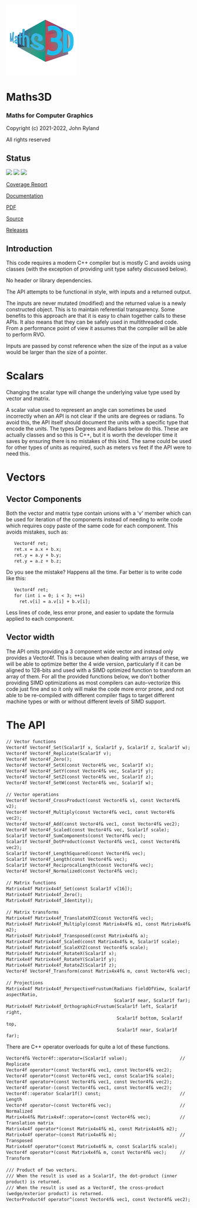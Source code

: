 
[![](logo.svg)](https://github.com/JohnRyland/Maths3D)

# Maths3D
### Maths for Computer Graphics

Copyright (c) 2021-2022, John Ryland

All rights reserved


## Status

[![](https://github.com/JohnRyland/Maths3D/workflows/build/badge.svg)](https://github.com/JohnRyland/Maths3D/actions/workflows/build.yml)
[![](https://github.com/JohnRyland/Maths3D/workflows/coverage/badge.svg)](https://github.com/JohnRyland/Maths3D/actions/workflows/coverage.yml)
[![](https://github.com/JohnRyland/Maths3D/workflows/documentation/badge.svg)](https://github.com/JohnRyland/Maths3D/actions/workflows/documentation.yml)

[Coverage Report](http://johnryland.github.io/Maths3D/Coverage/)

[Documentation](http://johnryland.github.io/Maths3D/Documentation/html/)

[PDF](http://johnryland.github.io/Maths3D/Documentation/docs/README.pdf)

[Source](https://github.com/JohnRyland/Maths3D/tree/main)

[Releases](https://github.com/JohnRyland/Maths3D/releases)


## Introduction

This code requires a modern C++ compiler but is mostly C and avoids using
classes (with the exception of providing unit type safety discussed below).

No header or library dependencies.

The API attempts to be functional in style, with inputs and a returned
output.

The inputs are never mutated (modified) and the returned value is a newly
constructed object. This is to maintain referential transparency. Some
benefits to this approach are that it is easy to chain together calls to
these APIs. It also means that they can be safely used in multithreaded
code. From a performance point of view it assumes that the compiler will be
able to perform RVO.

Inputs are passed by const reference when the size of the input as a value would be
larger than the size of a pointer.


# Scalars

Changing the scalar type will change the underlying value type used by
vector and matrix.

A scalar value used to represent an angle can sometimes be used incorrectly
when an API is not clear if the units are degrees or radians. To avoid this,
the API itself should document the units with a specific type that encode
the units. The types Degrees and Radians below do this. These are actually
classes and so this is C++, but it is worth the developer time it saves by
ensuring there is no mistakes of this kind. The same could be used for other
types of units as required, such as meters
vs feet if the API were to need this.


# Vectors

## Vector Components

Both the vector and matrix type contain unions with a 'v' member which can
be used for iteration of the components instead of needing to write code
which requires copy paste of the same code for each component. This avoids
mistakes, such as:

```
   Vector4f ret;
   ret.x = a.x + b.x;
   ret.y = a.y + b.y;
   ret.y = a.z + b.z;
```

Do you see the mistake? Happens all the time. Far better is to write code
like this:

```
   Vector4f ret;
   for (int i = 0; i < 3; ++i)
     ret.v[i] = a.v[i] + b.v[i];
```

Less lines of code, less error prone, and easier to update the formula
applied to each component.


## Vector width

The API omits providing a 3 component wide vector and instead only provides
a Vector4f.  This is because when dealing with arrays of these, we will be
able to optimize better the 4 wide version, particularly if it can be
aligned to 128-bits and used with a SIMD optimized function to transform an
array of them. For all the provided functions below, we don't bother
providing SIMD optimizations as most compilers can auto-vectorize this code
just fine and so it only will make the code more error prone, and not able
to be re-compiled with different compiler flags to target different machine
types or with or without different levels of SIMD support.


# The API

```
// Vector functions
Vector4f Vector4f_Set(Scalar1f x, Scalar1f y, Scalar1f z, Scalar1f w);
Vector4f Vector4f_Replicate(Scalar1f v);
Vector4f Vector4f_Zero();
Vector4f Vector4f_SetX(const Vector4f& vec, Scalar1f x);
Vector4f Vector4f_SetY(const Vector4f& vec, Scalar1f y);
Vector4f Vector4f_SetZ(const Vector4f& vec, Scalar1f z);
Vector4f Vector4f_SetW(const Vector4f& vec, Scalar1f w);

// Vector operations
Vector4f Vector4f_CrossProduct(const Vector4f& v1, const Vector4f& v2);
Vector4f Vector4f_Multiply(const Vector4f& vec1, const Vector4f& vec2);
Vector4f Vector4f_Add(const Vector4f& vec1, const Vector4f& vec2);
Vector4f Vector4f_Scaled(const Vector4f& vec, Scalar1f scale);
Scalar1f Vector4f_SumComponents(const Vector4f& vec);
Scalar1f Vector4f_DotProduct(const Vector4f& vec1, const Vector4f& vec2);
Scalar1f Vector4f_LengthSquared(const Vector4f& vec);
Scalar1f Vector4f_Length(const Vector4f& vec);
Scalar1f Vector4f_ReciprocalLength(const Vector4f& vec);
Vector4f Vector4f_Normalized(const Vector4f& vec);

// Matrix functions
Matrix4x4f Matrix4x4f_Set(const Scalar1f v[16]);
Matrix4x4f Matrix4x4f_Zero();
Matrix4x4f Matrix4x4f_Identity();

// Matrix transforms
Matrix4x4f Matrix4x4f_TranslateXYZ(const Vector4f& vec);
Matrix4x4f Matrix4x4f_Multiply(const Matrix4x4f& m1, const Matrix4x4f& m2);
Matrix4x4f Matrix4x4f_Transposed(const Matrix4x4f& a);
Matrix4x4f Matrix4x4f_Scaled(const Matrix4x4f& m, Scalar1f scale);
Matrix4x4f Matrix4x4f_ScaleXYZ(const Vector4f& scale);
Matrix4x4f Matrix4x4f_RotateX(Scalar1f x);
Matrix4x4f Matrix4x4f_RotateY(Scalar1f y);
Matrix4x4f Matrix4x4f_RotateZ(Scalar1f z);
Vector4f Vector4f_Transform(const Matrix4x4f& m, const Vector4f& vec);

// Projections
Matrix4x4f Matrix4x4f_PerspectiveFrustum(Radians fieldOfView, Scalar1f aspectRatio,
                                         Scalar1f near, Scalar1f far);
Matrix4x4f Matrix4x4f_OrthographicFrustum(Scalar1f left, Scalar1f right,
                                          Scalar1f bottom, Scalar1f top,
                                          Scalar1f near, Scalar1f far);
```

There are C++ operator overloads for quite a lot of these functions.

```
Vector4f& Vector4f::operator=(Scalar1f value);                    // Replicate
Vector4f operator*(const Vector4f& vec1, const Vector4f& vec2);
Vector4f operator*(const Vector4f& vec1, const Scalar1f& scale);
Vector4f operator+(const Vector4f& vec1, const Vector4f& vec2);
Vector4f operator-(const Vector4f& vec1, const Vector4f& vec2);
Vector4f::operator Scalar1f() const;                              // Length
Vector4f operator~(const Vector4f& vec);                          // Normalized
Matrix4x4f& Matrix4x4f::operator=(const Vector4f& vec);           // Translation matrix
Matrix4x4f operator*(const Matrix4x4f& m1, const Matrix4x4f& m2);
Matrix4x4f operator~(const Matrix4x4f& m);                        // Transposed
Matrix4x4f operator*(const Matrix4x4f& m, const Scalar1f& scale);
Vector4f operator*(const Matrix4x4f& m, const Vector4f& vec);     // Transform

/// Product of two vectors.
/// When the result is used as a Scalar1f, the dot-product (inner product) is returned.
/// When the result is used as a Vector4f, the cross-product (wedge/exterior product) is returned.
VectorProduct4f operator^(const Vector4f& vec1, const Vector4f& vec2);
```
